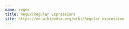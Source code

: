 ```yaml
---
name: regex
title: RegEx(Regular Expression)
site: https://en.wikipedia.org/wiki/Regular_expression
---
```

